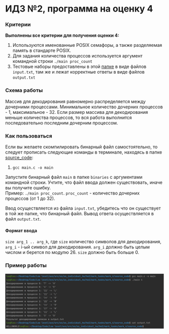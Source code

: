 # ИДЗ №2, программа на оценку 4

### Критерии
**Выполнены все критерии для получения оценки 4:**
1) Используются именованные POSIX семафоры, а также разделяемая память в стандарте POSIX.
2) Для задания количества процессов используется аргумент командной строки `./main proc_count`
3) Тестовые наборы предоставлены в этой [папке](tests) в виде файлов `input.txt`, там же и лежат корректные ответы в виде файлов `output.txt`

### Схема работы
Массив для декодирования равномерно распределяется между дочерними процессами. Минимальное количество дочерних процессов - 1, максимальное - 32.
Если размер массива для декодирования меньше количества процессов, то вся работа выполнится последовательно последним дочерним процессом.

### Как пользоваться
Если вы желаете скомпилировать бинарный файл самостоятельно, то следует прописать следующие команды в терминале, находясь в папке [source_code](source_code):
1) `gcc main.c -o main`

Запустите бинарный файл `main` в папке `binaries` с аргументами командной строки. Учтите, что файл ввода должен существовать, иначе вы получите ошибку.\
Пример: `./main proc_count`. `proc_count` - количество дочерних процессов (от 1 до 32).

Ввод осуществляется из файла `input.txt`, убедитесь что он существует в той же папке, что бинарный файл. Вывод ответа осуществляется в файл `output.txt`.

#### Формат ввода
`size arg_1 .. arg_k`, где `size` количество символов для декодирования, `arg_i` - i-ый символ для декодирования. `arg_i` должно быть целым числом и берется по модулю 26. `size` должно быть больше 0. 

### Пример работы
![Пример](Пример%20работы.png)